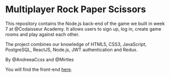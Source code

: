 # Multiplayer Rock Paper Scissors
This repository contains the Node.js back-end of the game we built in week 7 at @Codaisseur Academy. It allows users to sign up, log in, create game rooms and play against each other.

The project combines our knowledge of HTML5, CSS3, JavaScript, PostgreSQL, ReactJS, Node.js, JWT authentication and Redux.

By @AndreeaCcss and @Mirtles

You will find the front-end [here](https://github.com/Mirtles/game-client).
